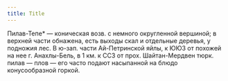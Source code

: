 ```yaml
---
title: Title
---
```


Пилав-Тепе* — коническая возв. с немного округленной вершиной; в верхней части
обнажена, есть выходы скал и отдельные деревья, у подножия лес. В ю-зап. части
Ай-Петринской яйлы, к ЮЮЗ от похожей на нее г. Анахлы-Бель, в 1 км. к ССЗ от
прох. Шайтан-Мердвен тюрк. пилав — плов — его часто подают насыпанной на блюдо
конусообразной горкой.
